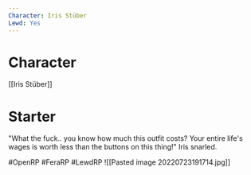 ```yaml
---
Character: Iris Stüber
Lewd: Yes
---
```

# Character
[[Iris Stüber]]

# Starter
"What the fuck.. you know how much this outfit costs? Your entire life's wages is worth less than the buttons on this thing!" Iris snarled.


#OpenRP #FeraRP #LewdRP 
![[Pasted image 20220723191714.jpg]]